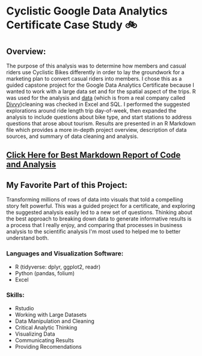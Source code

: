# Cyclistic Google Data Analytics Certificate Case Study :bike:

## Overview:

The purpose of this analysis was to determine how members and casual riders use Cyclistic Bikes differently in order to lay the groundwork for a marketing plan to convert casual riders into members. I chose this as a guided capstone project for the Google Data Analytics Certificate because I wanted to work with a large data set and for the spatial aspect of the trips. R was used for the analysis and [data](https://divvy-tripdata.s3.amazonaws.com/index.html) (which is from a real company called [Divvy](https://divvybikes.com/))cleaning was checked in Excel and SQL. I performed the suggested explorations around ride length trip day-of-week, then expanded the analysis to include questions about bike type, and start stations to address questions that arose about tourism. Results are presented in an R Markdown file which provides a more in-depth project overview, description of data sources, and summary of data cleaning and analysis.

## [Click Here for Best Markdown Report of Code and Analysis](https://htmlpreview.github.io/?https://github.com/Jemulcrone/data-and-gis-analyst-portfolio/blob/main/cyclistic-analysis-r/cyclistic-markdown.html)

## My Favorite Part of this Project:

Transforming millions of rows of data into visuals that told a compelling story felt powerful. This was a guided project for a certificate, and exploring the suggested analysis easily led to a new set of questions. Thinking about the best approach to breaking down data to generate informative results is a process that I really enjoy, and comparing that processes in business analysis to the scientific analysis I'm most used to helped me to better understand both. 

### Languages and Visualization Software: 

- R (tidyverse: dplyr, ggplot2, readr)
- Python (pandas, folium)
- Excel 

### Skills: 

- Rstudio
- Working with Large Datasets 
- Data Manipulation and Cleaning
- Critical Analytic Thinking
- Visualizing Data
- Communicating Results
- Providing Recomendations 

